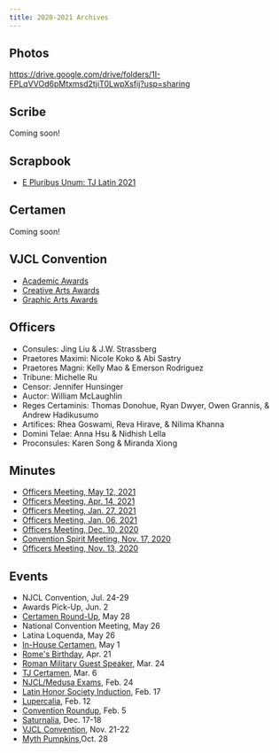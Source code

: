 ```yaml
---
title: 2020-2021 Archives
---
```


## Photos
<https://drive.google.com/drive/folders/1I-FPLqVVOd6pMtxmsd2tjiT0LwpXsfij?usp=sharing>

## Scribe
Coming soon!

## Scrapbook
- [E Pluribus Unum: TJ Latin 2021](https://tinyurl.com/tjscrapbook2021)

## Certamen
Coming soon!

## VJCL Convention
- [Academic Awards](https://docs.google.com/spreadsheets/d/e/2PACX-1vQi69VAN7k2nRClBL51m-ud9spylp3ARRgxxCVd0yWAcVteJbxQ1VyFg7CpHGoUanFMfb-KqFrEzIs_/pubhtml?gid=1952573014&single=true)
- [Creative Arts Awards](https://docs.google.com/spreadsheets/d/e/2PACX-1vQi69VAN7k2nRClBL51m-ud9spylp3ARRgxxCVd0yWAcVteJbxQ1VyFg7CpHGoUanFMfb-KqFrEzIs_/pubhtml?gid=1198741674&single=true)
- [Graphic Arts Awards](https://docs.google.com/spreadsheets/d/e/2PACX-1vQi69VAN7k2nRClBL51m-ud9spylp3ARRgxxCVd0yWAcVteJbxQ1VyFg7CpHGoUanFMfb-KqFrEzIs_/pubhtml?gid=571078070&single=true)

## Officers
- Consules: Jing Liu & J.W. Strassberg
- Praetores Maximi: Nicole Koko & Abi Sastry
- Praetores Magni: Kelly Mao & Emerson Rodriguez
- Tribune: Michelle Ru
- Censor: Jennifer Hunsinger
- Auctor: William McLaughlin
- Reges Certaminis: Thomas Donohue, Ryan Dwyer, Owen Grannis, & Andrew Hadikusumo
- Artifices: Rhea Goswami, Reva Hirave, & Nilima Khanna
- Domini Telae: Anna Hsu & Nidhish Lella
- Proconsules: Karen Song & Miranda Xiong


## Minutes
- [Officers Meeting, May 12, 2021](https://drive.google.com/file/d/1KtPatm9vAO5ibL0W2_oYvD768ClUuyqA/view?usp=sharing)
- [Officers Meeting, Apr. 14, 2021](https://drive.google.com/file/d/1-P1BTxJDXdGtaqUA-I7yQe74iCqckp2A/view?usp=sharing)
- [Officers Meeting, Jan. 27, 2021](https://drive.google.com/file/d/1cUEJexnllpIaNlDBxvDhOGLvR5y2AtdN/view?usp=sharing)
- [Officers Meeting, Jan. 06, 2021](https://drive.google.com/file/d/16-ukSl6ejsCPax57rjcFfQRFsXzOsx-f/view?usp=sharing)
- [Officers Meeting, Dec. 10, 2020](https://docs.google.com/document/d/1PsuI5goIoCVje5BpR8YHgnAI__OYcYDnNwMHxk2Jj80/edit?usp=sharing)
- [Convention Spirit Meeting, Nov. 17, 2020](https://docs.google.com/document/d/1yQHv4ndBhj1cI26d8hdybBwhWPE1CDKajA67qYQd-bw/edit?usp=sharing)
- [Officers Meeting, Nov. 13, 2020](https://docs.google.com/document/d/1PlUCmvtzItvsh18NQhTagGd-HCNF6lwx-7S4hNSbE3Y/edit?usp=sharing)

## Events
- NJCL Convention, Jul. 24-29
- Awards Pick-Up, Jun. 2
- [Certamen Round-Up](https://drive.google.com/drive/folders/1uRwggeYHcTV8lAEU4Ok1MtObPE6NoGKQ?usp=sharing), May 28
- National Convention Meeting, May 26
- Latina Loquenda, May 26
- [In-House Certamen](https://drive.google.com/drive/folders/1uRwggeYHcTV8lAEU4Ok1MtObPE6NoGKQ?usp=sharing), May 1
- [Rome's Birthday](https://drive.google.com/drive/folders/1uRwggeYHcTV8lAEU4Ok1MtObPE6NoGKQ?usp=sharing), Apr. 21
- [Roman Military Guest Speaker](https://drive.google.com/drive/folders/1XuFd1VnhfG-1apo_JBjmHkkmQjI2TsdG?usp=sharing), Mar. 24
- [TJ Certamen](https://drive.google.com/drive/folders/1-U0kRLVIEJUPEkSaPTIGPaj-u-sI9Yzy?usp=sharing), Mar. 6
- [NJCL/Medusa Exams](https://drive.google.com/drive/folders/1T47LsAGD9keC8NSbOGW-SydnELfAjtOw?usp=sharing), Feb. 24
- [Latin Honor Society Induction](https://drive.google.com/drive/folders/1gOAclzH0S1bWXvkX0dYaW4KoFKJFFODy?usp=sharing), Feb. 17
- [Lupercalia](https://drive.google.com/drive/folders/1kfPd2hcQ9HTL3vRNuAGz8qiToOSczsm7?usp=sharing), Feb. 12
- [Convention Roundup](https://docs.google.com/presentation/d/1sK_CQMR_KbLAdAEGm80IVhcBoEnmwi4xyL58m9eyb7Q/edit?usp=sharing), Feb. 5
- [Saturnalia](https://drive.google.com/drive/folders/1K74zGB0DPckXX9hFmSAQFpQ2g5nOl35v?usp=sharing), Dec. 17-18
- [VJCL Convention](https://docs.google.com/spreadsheets/d/1rYI5uWil6HVUYGhRaWHHTw58ydfAiIOCaz6YbJN5eBI/edit?usp=sharing), Nov. 21-22
- [Myth Pumpkins](https://docs.google.com/presentation/d/1TwJJK4pWtExFL9lQsO6gqBTs48sylVc7JNQlmrT9RFc/edit?usp=sharing),Oct. 28